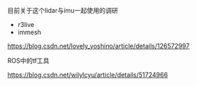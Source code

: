 



目前关于这个lidar与imu一起使用的调研

- r3live
- immesh

https://blog.csdn.net/lovely_yoshino/article/details/126572997

ROS中的tf工具 

https://blog.csdn.net/wilylcyu/article/details/51724966